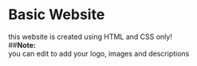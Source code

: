 # Basic Website
this website is created using HTML and CSS only!  
##**Note:**  
you can edit to add your logo, images and descriptions
